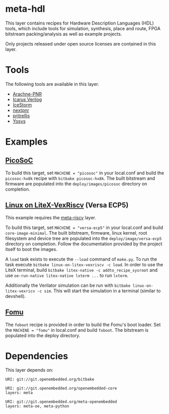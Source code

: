 # meta-hdl

This layer contains recipes for Hardware Description Languages (HDL) tools,
which include tools for simulation, synthesis, place and route, FPGA bitstream
packing/analysis as well as example projects.

Only projects released under open source licenses are contained in this layer.

# Tools

The following tools are available in this layer.

* [Arachne-PNR](https://github.com/cseed/arachne-pnr)
* [Icarus Verilog](http://iverilog.icarus.com/)
* [IceStorm](http://www.clifford.at/icestorm/)
* [nextpnr](https://github.com/YosysHQ/nextpnr)
* [prjtrellis](https://github.com/SymbiFlow/prjtrellis)
* [Yosys](http://www.clifford.at/yosys/)

# Examples

## [PicoSoC](https://github.com/cliffordwolf/picorv32/tree/master/picosoc)

To build this target, set `MACHINE = "picosoc"` in your local.conf and build the
`picosoc-hx8k` recipe with `bitbake picosoc-hx8k`. The built bitstream and
firmware are populated into the `deploy/images/picosoc` directory on completion.

## [Linux on LiteX-VexRiscv](https://github.com/litex-hub/linux-on-litex-vexriscv) (Versa ECP5)

This example requires the [meta-riscv](https://github.com/riscv/meta-riscv) layer.

To build this target, set `MACHINE = "versa-ecp5"` in your local.conf and build
`core-image-minimal`. The built bitstream, firmware, linux kernel, root
filesystem and device tree are populated into the `deploy/image/versa-ecp5`
directory on completion. Follow the documentation provided by the project itself
to boot the images.

A `load` task exists to execute the `--load` command of `make.py`. To run the
task execute `bitbake linux-on-litex-vexriscv -c load`. In order to use the
LiteX terminal, build `bitbake litex-native -c addto_recipe_sysroot` and use
`oe-run-native litex-native lxterm ...` to run `lxterm`.

Additionally the Verilator simulation can be run with `bitbake
linux-on-litex-vexricv -c sim`. This will start the simulation in a
terminal (similar to devshell).

## [Fomu](https://tomu.im/)

The `foboot` recipe is provided in order to build the Fomu's boot loader. Set
the `MACHINE = "fomu"` in local.conf and build `foboot`. The bitstream is
populated into the deploy directory.

# Dependencies

This layer depends on:

	URI: git://git.openembedded.org/bitbake

	URI: git://git.openembedded.org/openembedded-core
	layers: meta

	URI: git://git.openembedded.org/meta-openembedded
	layers: meta-oe, meta-python

